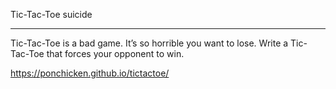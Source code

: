 Tic-Tac-Toe suicide
*********************
Tic-Tac-Toe is a bad game. It’s so horrible you want to lose. Write a Tic-Tac-Toe that forces your opponent to win. 

https://ponchicken.github.io/tictactoe/
